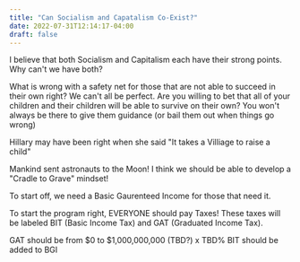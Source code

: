 ```yaml
---
title: "Can Socialism and Capatalism Co-Exist?"
date: 2022-07-31T12:14:17-04:00
draft: false
---
```

I believe that both Socialism and Capitalism each have their strong points. Why can't we have both?


What is wrong with a safety net for those that are not able to succeed in their own right? We can't all be perfect. Are you willing to bet that all of your children and their children will be able to survive on their own? You won't always be there to give them guidance (or bail them out when things go wrong)


Hillary may have been right when she said "It takes a Villiage to raise a child"

Mankind sent astronauts to the Moon! I think we should be able to develop a "Cradle to Grave" mindset!


To start off, we need a Basic Gaurenteed Income for those that need it.

To start the program right, EVERYONE should pay Taxes!
These taxes will be labeled BIT (Basic Income Tax) and GAT (Graduated Income Tax).

GAT should be from $0 to $1,000,000,000 (TBD?) x TBD%
BIT should be added to BGI